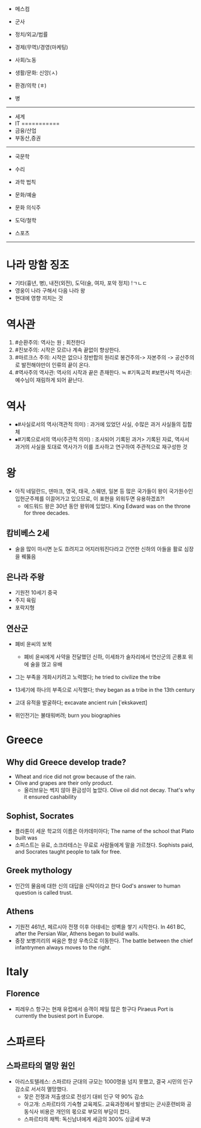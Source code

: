 * 메스컴

 * 군사

 * 정치/외교/법률

 * 경제(무역)/경영(마케팅)


 * 사회/노동

 * 생활/문화: 신앙(ㅅ)

 * 환경/의학 (ㅎ)
 * 병
-------------------
 * 세계
 * IT
===========
 * 금융/산업
 * 부동산,증권
-------------------
 * 국문학

 * 수리

 * 과학 법칙

 * 문화/예술
 * 문화 의식주

 * 도덕/철학

 * 스포츠
-------------------------------------------------------------------------------------------

# 나라 망함 징조
* 기타(흉년, 병), 내전(외전), 도덕(술, 여자, 포악 정치) !ㄱㄴㄷ
* 영웅이 나라 구해서 다음 나라 왕
* 현대에 영향 끼치는 것

# 역사관
1. #순환주의: 역사는 원 ; 회전한다
2. #진보주의: 시작은 모르나 계속 끝없이 향상한다.
3. #마르크스 주의: 시작은 없으나 정반합의 원리로 봉건주의-> 자본주의 -> 공산주의로 발전해야만이 인류의 끝이 온다.
4. #역사주의 역사관: 역사의 시작과 끝은 존재한다.
≒ #기독교적 #보편사적 역사관: 예수님이 재림하게 되어 끝난다.


# 역사
 * ⦁#사실로서의 역사(객관적 의미) : 과거에 있었던 사실, 수많은 과거 사실들의 집합체
 * ⦁#기록으로서의 역사(주관적 의미) : 조사되어 기록된 과거> 기록된 자료, 역사서
과거의 사실을 토대로 역사가가 이를 조사하고 연구하여 주관적으로 재구성한 것



# 왕
* 아직 네덜란드, 덴마크, 영국, 태국, 스웨덴, 일본 등 많은 국가들이 왕이 국가원수인 입헌군주제를 이끌어가고 있으므로, 이 표현을 외워두면 유용하겠죠?!
	* 에드워드 왕은 30년 동안 왕위에 있었다. King Edward was on the throne for three decades.

## 캄비베스 2세
* 술을 많이 마시면 눈도 흐려지고 어지러워진다라고 간언한 신하의 아들을 활로 심장을 꿰뚫음

## 은나라 주왕
* 기원전 10세기 중국
* 주지 육림
* 포락지형

## 연산군
* 폐비 윤씨의 보복
	* 폐비 윤씨에게 사약을 전달했던 신하, 이세좌가 술자리에서 연산군의 곤룡포 위에 술을 얹고 유배



* 그는 부족을 개화시키려고 노력했다; he tried to civilize the tribe	
* 13세기에 하나의 부족으로 시작했다; they began as a tribe in the 13th century
* 고대 유적을 발굴하다; excavate ancient ruin [ˈekskəveɪt]
* 위인전기는 불태워버려; burn you biographies

# Greece
## Why did Greece develop trade?
* Wheat and rice did not grow because of the rain.
* Olive and grapes are their only product.
  - 올리브유는 썩지 않아 환금성이 높았다. Olive oil did not decay. That's why it ensured cashability

## Sophist, Socrates
* 플라톤이 세운 학교의 이름은 아카데미아다; The name of the school that Plato built was
* 소피스트는 유료, 소크라테스는 무료로 사람들에게 말을 가르쳤다. Sophists paid, and Socrates taught people to talk for free.

## Greek mythology
* 인간의 물음에 대한 신의 대답을 신탁이라고 한다 God's answer to human question is called trust.

## Athens
* 기원전 461년, 페르시아 전쟁 이후 아테네는 성벽을 쌓기 시작한다. In 461 BC, after the Persian War, Athens began to build walls.
* 중장 보병끼리의 싸움은 항상 우측으로 이동한다. The battle between the chief infantrymen always moves to the right.

# Italy

## Florence
* 피레우스 항구는 현재 유럽에서 승객이 제일 많은 항구다 Piraeus Port is currently the busiest port in Europe.


# 스파르타
## 스파르타의 멸망 원인
* 아리스토텔레스: 스파르타 군대의 규모는 1000명을 넘지 못했고, 결국 시민의 인구 감소로 서서히 멸망했다.
	* 잦은 전쟁과 저출생으로 전성기 대비 인구 약 90% 감소
	* 아고개: 스파르타의 기숙형 교육제도. 교육과정에서 발생되는 군사훈련비와 공동식사 비용은 개인의 몫으로 부모의 부담이 컸다.
	* 스파르타의 채찍: 독신남녀에게 세금의 300% 싱글세 부과
